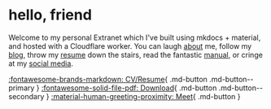 # hello, friend

Welcome to my personal Extranet which I've built using mkdocs + material, and hosted with a Cloudflare worker. You can laugh [about](about/index.md) me, follow my [blog](blog/index.md), throw my [resume](resumes/markdown/index.md) down the stairs, read the fantastic [manual](rtfm/index.md), or cringe at my [social media](about/index.md).

<!-- <div class=grid markdown> -->

[:fontawesome-brands-markdown: CV/Resume](resumes/markdown/index.md "View Dan Slinky's CV in markdown/HTML"){ .md-button .md-button--primary }
[:fontawesome-solid-file-pdf: Download](resumes/latex/resume.pdf){ .md-button .md-button--secondary }
[:material-human-greeting-proximity: Meet](https://cal.com/danslinky "Schedule a call with Dan Slinky on cal.com/danslinky"){ .md-button }
<!-- :fontawesome-solid-paper-plane: -->

<!-- </div> -->
